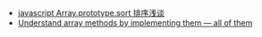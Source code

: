 - [javascript Array.prototype.sort 排序浅谈](http://imweb.io/topic/565cf7253ad940357eb99881)
- [Understand array methods by implementing them — all of them](https://blog.logrocket.com/understand-array-methods-by-implementing-them/)
